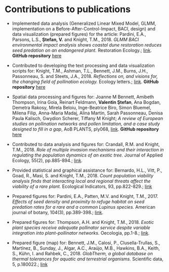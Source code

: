 # Contributions to publications

- Implemented data analysis (Generalized Linear Mixed Model, GLMM, implementation on a Before-After-Control-Impact, BACI, design) and data visualization (prepared figures) for the article: 
Pardini, E.A., Parsons, L.S., **Ştefan, V.** and Knight, T.M., 2018. *GLMM BACI environmental impact analysis shows coastal dune restoration reduces seed predation on an endangered plant.* Restoration Ecology.; [link](https://onlinelibrary.wiley.com/doi/abs/10.1111/rec.12678). 
**GitHub repository** [here](https://github.com/idiv-biodiversity/BACI_GLMM)

- Contributed to developing the text processing and data visualization scripts for: 
Knight, T.M., Ashman, T.L., Bennett, J.M., Burns, J.H., Passonneau, S. and Steets, J.A., 2018. *Reflections on, and visions for, the changing field of pollination ecology.* Ecology letters.; [link](https://onlinelibrary.wiley.com/doi/abs/10.1111/ele.13094). 
**GitHub repository** [here](https://github.com/idiv-biodiversity/reflections_pollination_ecology)

- Spatial data processing and figures for:
Joanne M Bennett, Amibeth Thompson, Irina Goia, Reinart Feldmann, **Valentin Ştefan**, Ana Bogdan, Demetra Rakosy, Mirela Beloiu, Inge-Beatrice Biro, Simon Bluemel, Milena Filip, Anna-Maria Madaj, Alina Martin, Sarah Passonneau, Denisa Paula Kalisch, Gwydion Scherer, Tiffany M Knight; *A review of European studies on pollination networks and pollen limitation, and a case study designed to fill in a gap*, AoB PLANTS, ply068, [link](https://doi.org/10.1093/aobpla/ply068).
**GitHub repository** [here](https://github.com/idiv-biodiversity/plant-pollinator-romania)

- Contributed to data analysis and figures for: 
Crandall, R.M. and Knight, T.M., 2018. *Role of multiple invasion mechanisms and their interaction in regulating the population dynamics of an exotic tree.* Journal of Applied Ecology, 55(2), pp.885-894.; [link](https://besjournals.onlinelibrary.wiley.com/doi/abs/10.1111/1365-2664.13020).

- Provided statistical and graphical assistance for:
Bernardo, H.L., Vitt, P., Goad, R., Masi, S. and Knight, T.M., 2018. *Count population viability analysis finds that interacting local and regional threats affect the viability of a rare plant.* Ecological Indicators, 93, pp.822-829.; [link](https://www.sciencedirect.com/science/article/pii/S1470160X18304345)

- Prepared figures for: 
Pardini, E.A., Patten, M.V. and Knight, T.M., 2017. *Effects of seed density and proximity to refuge habitat on seed predation rates for a rare and a common Lupinus species.* American journal of botany, 104(3), pp.389-398.; [link](https://onlinelibrary.wiley.com/doi/full/10.3732/ajb.1600290).

- Prepared figures for: 
Thompson, A.H. and Knight, T.M., 2018. *Exotic plant species receive adequate pollinator service despite variable integration into plant–pollinator networks.* Oecologia, pp.1-8.; [link](https://link.springer.com/article/10.1007/s00442-018-4096-4).

- Prepared figure (map) for:
Bennett, J.M., Calosi, P., Clusella-Trullas, S., Martínez, B., Sunday, J., Algar, A.C., Araújo, M.B., Hawkins, B.A., Keith, S., Kühn, I. and Rahbek, C., 2018. *GlobTherm, a global database on thermal tolerances for aquatic and terrestrial organisms.* Scientific data, 5, p.180022.; [link](https://www.nature.com/articles/sdata201822)

